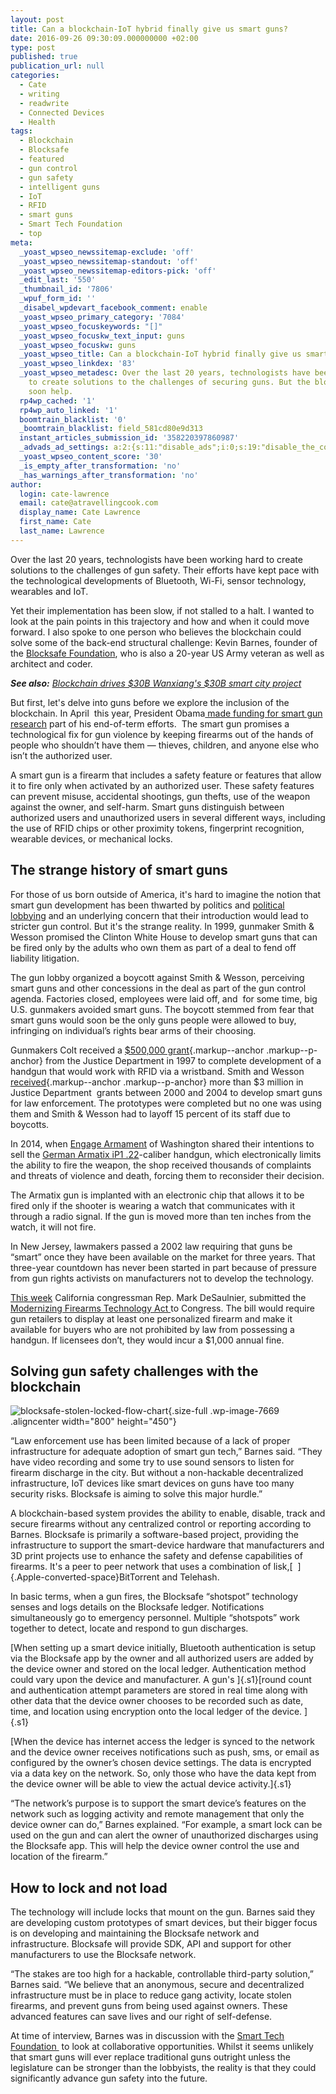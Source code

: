 ```yaml
---
layout: post
title: Can a blockchain-IoT hybrid finally give us smart guns?
date: 2016-09-26 09:30:09.000000000 +02:00
type: post
published: true
publication_url: null
categories:
  - Cate
  - writing
  - readwrite
  - Connected Devices
  - Health
tags:
  - Blockchain
  - Blocksafe
  - featured
  - gun control
  - gun safety
  - intelligent guns
  - IoT
  - RFID
  - smart guns
  - Smart Tech Foundation
  - top
meta:
  _yoast_wpseo_newssitemap-exclude: 'off'
  _yoast_wpseo_newssitemap-standout: 'off'
  _yoast_wpseo_newssitemap-editors-pick: 'off'
  _edit_last: '550'
  _thumbnail_id: '7806'
  _wpuf_form_id: ''
  _disabel_wpdevart_facebook_comment: enable
  _yoast_wpseo_primary_category: '7084'
  _yoast_wpseo_focuskeywords: "[]"
  _yoast_wpseo_focuskw_text_input: guns
  _yoast_wpseo_focuskw: guns
  _yoast_wpseo_title: Can a blockchain-IoT hybrid finally give us smart guns?
  _yoast_wpseo_linkdex: '83'
  _yoast_wpseo_metadesc: Over the last 20 years, technologists have been working hard
    to create solutions to the challenges of securing guns. But the blockchain may
    soon help.
  rp4wp_cached: '1'
  rp4wp_auto_linked: '1'
  boomtrain_blacklist: '0'
  _boomtrain_blacklist: field_581cd80e9d313
  instant_articles_submission_id: '358220397860987'
  _advads_ad_settings: a:2:{s:11:"disable_ads";i:0;s:19:"disable_the_content";i:0;}
  _yoast_wpseo_content_score: '30'
  _is_empty_after_transformation: 'no'
  _has_warnings_after_transformation: 'no'
author:
  login: cate-lawrence
  email: cate@atravellingcook.com
  display_name: Cate Lawrence
  first_name: Cate
  last_name: Lawrence
---
```

Over the last 20 years, technologists have been working hard to create
solutions to the challenges of gun safety. Their efforts have kept pace
with the technological developments of Bluetooth, Wi-Fi, sensor
technology, wearables and IoT.

Yet their implementation has been slow, if not stalled to a halt. I
wanted to look at the pain points in this trajectory and how and when it
could move forward. I also spoke to one person who believes the
blockchain could solve some of the back-end structural challenge: Kevin
Barnes, founder of the [Blocksafe
Foundation](https://www.blocksafefoundation.com/), who is also a 20-year
US Army veteran as well as architect and coder.

***See also:** [Blockchain drives \$30B Wanxiang's \$30B smart city
project](https://readwrite.com/2016/09/24/blockchain-drives-wanxiangs-30b-smart-city-project-cl4/)*

But first, let's delve into guns before we explore the inclusion of the
blockchain. In April  this year, President Obama[ made funding for smart
gun
research](http://www.cnet.com/news/obama-orders-feds-to-study-smart-gun-technology/)
part of his end-of-term efforts.  The smart gun promises a technological
fix for gun violence by keeping firearms out of the hands of people who
shouldn’t have them — thieves, children, and anyone else who isn’t the
authorized user.

A smart gun is a firearm that includes a safety feature or features that
allow it to fire only when activated by an authorized user. These safety
features can prevent misuse, accidental shootings, gun thefts, use of
the weapon against the owner, and self-harm. Smart guns distinguish
between authorized users and unauthorized users in several different
ways, including the use of RFID chips or other proximity tokens,
fingerprint recognition, wearable devices, or mechanical locks.

The strange history of smart guns
---------------------------------

For those of us born outside of America, it's hard to imagine the notion
that smart gun development has been thwarted by politics and [political
lobbying](http://www.cbsnews.com/news/60-minutes-is-the-u-s-ready-for-smart-guns/) and
an underlying concern that their introduction would lead to stricter gun
control. But it's the strange reality. In 1999, gunmaker Smith & Wesson
promised the Clinton White House to develop smart guns that can be fired
only by the adults who own them as part of a deal to fend off liability
litigation.

The gun lobby organized a boycott against Smith & Wesson, perceiving
smart guns and other concessions in the deal as part of the gun control
agenda. Factories closed, employees were laid off, and  for some time,
big U.S. gunmakers avoided smart guns. The boycott stemmed from fear
that smart guns would soon be the only guns people were allowed to buy,
infringing on individual’s rights bear arms of their choosing.

Gunmakers Colt received a [\$500,000
grant](http://fortune.com/2015/04/22/smart-guns-theyre-ready-are-we/){.markup--anchor
.markup--p-anchor} from the Justice Department in 1997 to complete
development of a handgun that would work with RFID via a wristband.
Smith and Wesson
[received](https://oig.justice.gov/grants/g7005012.htm){.markup--anchor
.markup--p-anchor} more than \$3 million in Justice Department  grants
between 2000 and 2004 to develop smart guns for law enforcement. The
prototypes were completed but no one was using them and Smith & Wesson
had to layoff 15 percent of its staff due to boycotts.

In 2014, when [Engage
Armament](http://www.reuters.com/article/us-usa-maryland-smartgun-idUSBREA410SD20140502)
of Washington shared their intentions to sell the [German Armatix iP1
.22](http://www.armatix.de/iP1-Pistol.779.0.html?&L=1)-caliber handgun,
which electronically limits the ability to fire the weapon, the shop
received thousands of complaints and threats of violence and death,
forcing them to reconsider their decision.

The Armatix gun is implanted with an electronic chip that allows it to
be fired only if the shooter is wearing a watch that communicates with
it through a radio signal. If the gun is moved more than ten inches from
the watch, it will not fire.

In New Jersey, lawmakers passed a 2002 law requiring that guns be
“smart” once they have been available on the market for three years.
That three-year countdown has never been started in part because of
pressure from gun rights activists on manufacturers not to develop the
technology.

[This
week](http://www.guns.com/2016/09/22/smart-gun-bill-introduced-in-congress/) California
congressman Rep. Mark DeSaulnier, submitted the [Modernizing Firearms
Technology Act ](https://www.govtrack.us/congress/bills/114/hr6080)to
Congress. The bill would require gun retailers to display at least one
personalized firearm and make it available for buyers who are not
prohibited by law from possessing a handgun. If licensees don’t, they
would incur a \$1,000 annual fine.

Solving gun safety challenges with the blockchain
-------------------------------------------------

![blocksafe-stolen-locked-flow-chart](rw-import/blocksafe-stolen-locked-flow-chart.png){.size-full
.wp-image-7669 .aligncenter width="800" height="450"}

“Law enforcement use has been limited because of a lack of proper
infrastructure for adequate adoption of smart gun tech,” Barnes said.
“They have video recording and some try to use sound sensors to listen
for firearm discharge in the city. But without a non-hackable
decentralized infrastructure, IoT devices like smart devices on guns
have too many security risks. Blocksafe is aiming to solve this major
hurdle.”

A blockchain-based system provides the ability to enable, disable, track
and secure firearms without any centralized control or reporting
according to Barnes. Blocksafe is primarily a software-based project,
providing the infrastructure to support the smart-device hardware that
manufacturers and 3D print projects use to enhance the safety and
defense capabilities of firearms. It's a peer to peer network that uses
a combination of lisk,[  ]{.Apple-converted-space}BitTorrent and
Telehash.

In basic terms, when a gun fires, the Blocksafe “shotspot” technology
senses and logs details on the Blocksafe ledger. Notifications
simultaneously go to emergency personnel. Multiple “shotspots” work
together to detect, locate and respond to gun discharges.

[When setting up a smart device initially, Bluetooth authentication is
setup via the Blocksafe app by the owner and all authorized users are
added by the device owner and stored on the local ledger. Authentication
method could vary upon the device and manufacturer. A gun's ]{.s1}[round
count and authentication attempt parameters are stored in real time
along with other data that the device owner chooses to be recorded such
as date, time, and location using encryption onto the local ledger of
the device. ]{.s1}

[When the device has internet access the ledger is synced to the network
and the device owner receives notifications such as push, sms, or email
as configured by the owner’s chosen device settings. The data is
encrypted via a data key on the network. So, only those who have the
data kept from the device owner will be able to view the actual device
activity.]{.s1}

“The network’s purpose is to support the smart device’s features on the
network such as logging activity and remote management that only the
device owner can do,” Barnes explained. “For example, a smart lock can
be used on the gun and can alert the owner of unauthorized discharges
using the Blocksafe app. This will help the device owner control the use
and location of the firearm.”

How to lock and not load
------------------------

The technology will include locks that mount on the gun. Barnes said
they are developing custom prototypes of smart devices, but their bigger
focus is on developing and maintaining the Blocksafe network and
infrastructure. Blocksafe will provide SDK, API and support for other
manufacturers to use the Blocksafe network.

“The stakes are too high for a hackable, controllable third-party
solution,” Barnes said. “We believe that an anonymous, secure and
decentralized infrastructure must be in place to reduce gang activity,
locate stolen firearms, and prevent guns from being used against owners.
These advanced features can save lives and our right of self-defense.

At time of interview, Barnes was in discussion with the [Smart Tech
Foundation ](https://smarttechfoundation.org/) to look at collaborative
opportunities. Whilst it seems unlikely that smart guns will ever
replace traditional guns outright unless the legislature can be stronger
than the lobbyists, the reality is that they could significantly advance
gun safety into the future.
